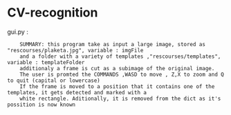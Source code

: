 # CV-recognition

gui.py :

        SUMMARY: this program take as input a large image, stored as "rescourses/plaketa.jpg", variable : imgFile  
        and a folder with a variety of templates ,"rescourses/templates", variable : templateFolder
        additionaly a frame is cut as a subimage of the original image.
        The user is promted the COMMANDS ,WASD to move , Z,X to zoom and Q to quit (capital or lowercase)
        If the frame is moved to a position that it contains one of the templates, it gets detected and marked with a 
        white rectangle. Aditionally, it is removed from the dict as it's possition is now known


